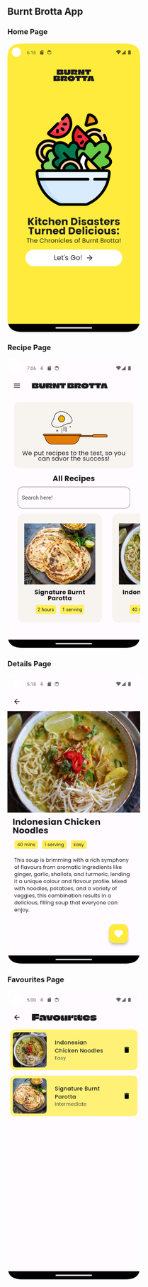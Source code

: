 ## Burnt Brotta App

### Home Page
<img src="home.png" width=300></img>

### Recipe Page
<img src="recipepage.png" width=300></img>

### Details Page
<img src="details.png" width=300></img>

### Favourites Page
<img src="favourites.png" width=300></img>
